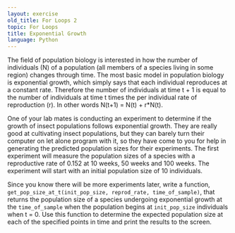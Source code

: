 ```yaml
---
layout: exercise
old_title: For Loops 2
topic: For Loops
title: Exponential Growth
language: Python
---
```


The field of population biology is interested in how the number of
individuals (N) of a population (all members of a species living in some
region) changes through time. The most basic model in population biology
is exponential growth, which simply says that each individual reproduces
at a constant rate. Therefore the number of individuals at time t + 1 is
equal to the number of individuals at time t times the per individual
rate of reproduction (r). In other words N(t+1) = N(t) + r\*N(t).

One of your lab mates is conducting an experiment to determine if the
growth of insect populations follows exponential growth. They are really
good at cultivating insect populations, but they can barely turn their
computer on let alone program with it, so they have come to you for help
in generating the predicted population sizes for their experiments. The
first experiment will measure the population sizes of a species with a
reproductive rate of 0.152 at 10 weeks, 50 weeks and 100 weeks. The
experiment will start with an initial population size of 10 individuals.

Since you know there will be more experiments later, write a function,
`get_pop_size_at_t(init_pop_size, reprod_rate,
time_of_sample)`, that returns the population size of a species
undergoing exponential growth at the `time_of_sample` when the
population begins at `init_pop_size` individuals when t = 0. Use
this function to determine the expected population size at each of the
specified points in time and print the results to the screen.
